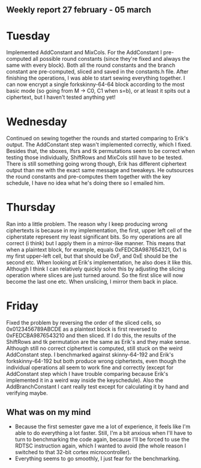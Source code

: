 ## Weekly report 27 february - 05 march

# Tuesday

Implemented AddConstant and MixCols. For the AddConstant I pre-computed all possible round constants (since they're
fixed and always the same with every block). Both all the round constants and the branch constant are pre-computed,
sliced and saved in the constants.h file. After finishing the operations, I was able to start sewing everything
together. I can now encrypt a single forkskinny-64-64 block according to the most basic mode (so going from M -> C0, C1
when s=b), or at least it spits out a ciphertext, but I haven't tested anything yet!

# Wednesday

Continued on sewing together the rounds and started comparing to Erik's output. The AddConstant step wasn't implemented
correctly, which I fixed. Besides that, the sboxes, lfsrs and tk permutations seem to be correct when testing those
individually, ShiftRows and MixCols still have to be tested. There is still something going wrong though, Erik has
different ciphertext output than me with the exact same message and tweakeys. He outsources the round constants and
pre-computes them together with the key schedule, I have no idea what he's doing there so I emailed him.

# Thursday

Ran into a little problem. The reason why I keep producing wrong ciphertexts is because in my implementation,
the first, upper left cell of the cipherstate represent my least significant bits. So my operations are all correct (i
think) but I apply them in a mirror-like manner. This means that when a plaintext block, for example, equals
0xFEDCBA987654321, 0x1 is my first upper-left cell, but that should be 0xF, and 0xE should be the second etc. When
looking at Erik's implementation, he also does it like this. Although I think I can relatively quickly solve this by
adjusting the slicing operation where slices are just turned around. So the first slice will now become the last one
etc. When unslicing, I mirror them back in place.

# Friday

Fixed the problem by reversing the order of the sliced cells, so 0x0123456789ABCDE as a plaintext block is first
reversed to 0xFEDCBA9876543210 and then sliced. If I do this, the results of the ShiftRows and tk permutation are the
same as Erik's and they make sense. Although still no correct ciphertext is computed, still stuck on the weird
AddConstant step. I benchmarked against skinny-64-192 and Erik's forkskinny-64-192 but both produce wrong ciphertexts,
even though the individual operations all seem to work fine and correctly (except for AddConstant step which I have
trouble comparing because Erik's implemented it in a weird way inside the keyschedule). Also the AddBranchConstant I cant
really test except for calculating it by hand and verifying maybe.

## What was on my mind

- Because the first semester gave me a lot of experience, it feels like I'm able to do everything a lot faster. Still,
  I'm a bit anxious when I'll have to turn to benchmarking the code again, because I'll be forced to use the RDTSC
  instruction again, which I wanted to avoid (the whole reason I switched to that 32-bit cortex microcontroller).
- Everything seems to go smoothly, I just fear for the benchmarking.